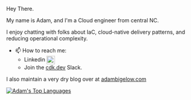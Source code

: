 Hey There.

My name is Adam, and I'm a Cloud engineer from central NC.

I enjoy chatting with folks about IaC, cloud-native delivery patterns, and reducing operational complexity.

- 📫 How to reach me:
    - Linkedin [<img align="center" alt="Adam Bigelow | LinkedIn" width="22px" src="https://brandlogos.net/wp-content/uploads/2016/06/linkedin-logo-icon.svg" />][linkedin]
    - Join the [cdk.dev](https://cdk.dev) Slack.
    
I also maintain a very dry blog over at [adambigelow.com](https://www.adambigelow.com)
    
<a target=_blank href="https://github.com/kaizencc">
  <img align="center" alt="Adam's Top Languages" src="https://github-readme-stats.vercel.app/api/top-langs/?username=a-bigelow&theme=nord&layout=compact&hide=EJS&hide_border=true"/>
</a>

[linkedin]:https://www.linkedin.com/in/adam-bigelow-b947a563/
